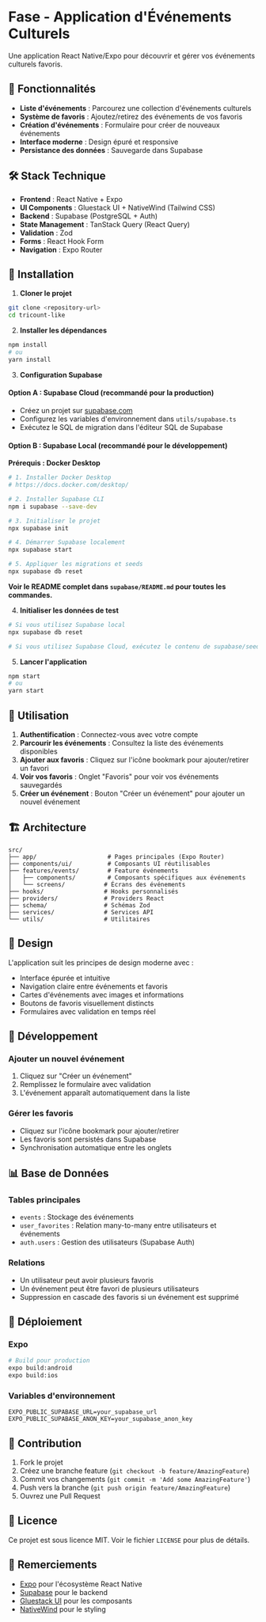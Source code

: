 # Fase - Application d'Événements Culturels

Une application React Native/Expo pour découvrir et gérer vos événements culturels favoris.

## 🎯 Fonctionnalités

- **Liste d'événements** : Parcourez une collection d'événements culturels
- **Système de favoris** : Ajoutez/retirez des événements de vos favoris
- **Création d'événements** : Formulaire pour créer de nouveaux événements
- **Interface moderne** : Design épuré et responsive
- **Persistance des données** : Sauvegarde dans Supabase

## 🛠️ Stack Technique

- **Frontend** : React Native + Expo
- **UI Components** : Gluestack UI + NativeWind (Tailwind CSS)
- **Backend** : Supabase (PostgreSQL + Auth)
- **State Management** : TanStack Query (React Query)
- **Validation** : Zod
- **Forms** : React Hook Form
- **Navigation** : Expo Router

## 🚀 Installation

1. **Cloner le projet**

```bash
git clone <repository-url>
cd tricount-like
```

2. **Installer les dépendances**

```bash
npm install
# ou
yarn install
```

3. **Configuration Supabase**

#### Option A : Supabase Cloud (recommandé pour la production)

- Créez un projet sur [supabase.com](https://supabase.com)
- Configurez les variables d'environnement dans `utils/supabase.ts`
- Exécutez le SQL de migration dans l'éditeur SQL de Supabase

#### Option B : Supabase Local (recommandé pour le développement)

**Prérequis : Docker Desktop**

```bash
# 1. Installer Docker Desktop
# https://docs.docker.com/desktop/

# 2. Installer Supabase CLI
npm i supabase --save-dev

# 3. Initialiser le projet
npx supabase init

# 4. Démarrer Supabase localement
npx supabase start

# 5. Appliquer les migrations et seeds
npx supabase db reset
```

**Voir le README complet dans `supabase/README.md` pour toutes les commandes.**

4. **Initialiser les données de test**

```bash
# Si vous utilisez Supabase local
npx supabase db reset

# Si vous utilisez Supabase Cloud, exécutez le contenu de supabase/seed.sql
```

5. **Lancer l'application**

```bash
npm start
# ou
yarn start
```

## 📱 Utilisation

1. **Authentification** : Connectez-vous avec votre compte
2. **Parcourir les événements** : Consultez la liste des événements disponibles
3. **Ajouter aux favoris** : Cliquez sur l'icône bookmark pour ajouter/retirer un favori
4. **Voir vos favoris** : Onglet "Favoris" pour voir vos événements sauvegardés
5. **Créer un événement** : Bouton "Créer un événement" pour ajouter un nouvel événement

## 🏗️ Architecture

```
src/
├── app/                    # Pages principales (Expo Router)
├── components/ui/          # Composants UI réutilisables
├── features/events/        # Feature événements
│   ├── components/         # Composants spécifiques aux événements
│   └── screens/           # Écrans des événements
├── hooks/                 # Hooks personnalisés
├── providers/             # Providers React
├── schema/                # Schémas Zod
├── services/              # Services API
└── utils/                 # Utilitaires
```

## 🎨 Design

L'application suit les principes de design moderne avec :

- Interface épurée et intuitive
- Navigation claire entre événements et favoris
- Cartes d'événements avec images et informations
- Boutons de favoris visuellement distincts
- Formulaires avec validation en temps réel

## 🔧 Développement

### Ajouter un nouvel événement

1. Cliquez sur "Créer un événement"
2. Remplissez le formulaire avec validation
3. L'événement apparaît automatiquement dans la liste

### Gérer les favoris

- Cliquez sur l'icône bookmark pour ajouter/retirer
- Les favoris sont persistés dans Supabase
- Synchronisation automatique entre les onglets

## 📊 Base de Données

### Tables principales

- `events` : Stockage des événements
- `user_favorites` : Relation many-to-many entre utilisateurs et événements
- `auth.users` : Gestion des utilisateurs (Supabase Auth)

### Relations

- Un utilisateur peut avoir plusieurs favoris
- Un événement peut être favori de plusieurs utilisateurs
- Suppression en cascade des favoris si un événement est supprimé

## 🚀 Déploiement

### Expo

```bash
# Build pour production
expo build:android
expo build:ios
```

### Variables d'environnement

```env
EXPO_PUBLIC_SUPABASE_URL=your_supabase_url
EXPO_PUBLIC_SUPABASE_ANON_KEY=your_supabase_anon_key
```

## 🤝 Contribution

1. Fork le projet
2. Créez une branche feature (`git checkout -b feature/AmazingFeature`)
3. Commit vos changements (`git commit -m 'Add some AmazingFeature'`)
4. Push vers la branche (`git push origin feature/AmazingFeature`)
5. Ouvrez une Pull Request

## 📄 Licence

Ce projet est sous licence MIT. Voir le fichier `LICENSE` pour plus de détails.

## 🙏 Remerciements

- [Expo](https://expo.dev/) pour l'écosystème React Native
- [Supabase](https://supabase.com/) pour le backend
- [Gluestack UI](https://ui.gluestack.io/) pour les composants
- [NativeWind](https://www.nativewind.dev/) pour le styling
